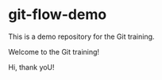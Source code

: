 # git-flow-demo


This is a demo repository for the Git training.


Welcome to the Git training!


Hi, thank yoU!